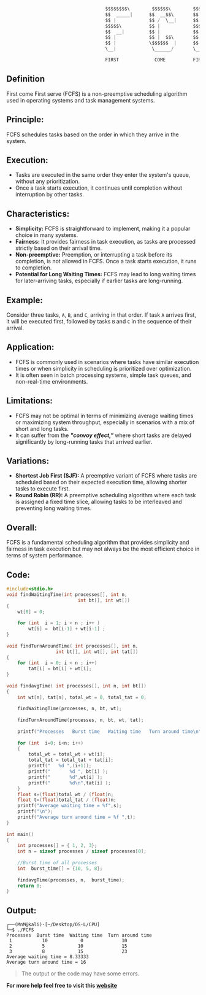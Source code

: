 ```jsx
                                    $$$$$$$$\        $$$$$$\        $$$$$$$$\        $$$$$$\  
                                    $$  _____|      $$  __$$\       $$  _____|      $$  __$$\ 
                                    $$ |            $$ /  \__|      $$ |            $$ /  \__|
                                    $$$$$\          $$ |            $$$$$\          \$$$$$$\  
                                    $$  __|         $$ |            $$  __|          \____$$\ 
                                    $$ |            $$ |  $$\       $$ |            $$\   $$ |
                                    $$ |            \$$$$$$  |      $$ |            \$$$$$$  |
                                    \__|             \______/       \__|             \______/

                                    FIRST             COME          FIRST              SERVE 
```

## Definition

First come First serve (FCFS) is a non-preemptive scheduling algorithm used in operating systems and task management systems.

## Principle:

FCFS schedules tasks based on the order in which they arrive in the system.

## Execution:

- Tasks are executed in the same order they enter the system's queue, without any prioritization.
- Once a task starts execution, it continues until completion without interruption by other tasks.

## Characteristics:

- **Simplicity:** FCFS is straightforward to implement, making it a popular choice in many systems.
- **Fairness:** It provides fairness in task execution, as tasks are processed strictly based on their arrival time.
- **Non-preemptive:** Preemption, or interrupting a task before its completion, is not allowed in FCFS. Once a task starts execution, it runs to completion.
- **Potential for Long Waiting Times:** FCFS may lead to long waiting times for later-arriving tasks, especially if earlier tasks are long-running.

## Example:

Consider three tasks, `A`, `B`, and `C`, arriving in that order. If task `A` arrives first, it will be executed first, followed by tasks `B` and `C` in the sequence of their arrival.

## Application:

- FCFS is commonly used in scenarios where tasks have similar execution times or when simplicity in scheduling is prioritized over optimization.
- It is often seen in batch processing systems, simple task queues, and non-real-time environments.

## Limitations:

- FCFS may not be optimal in terms of minimizing average waiting times or maximizing system throughput, especially in scenarios with a mix of short and long tasks.
- It can suffer from the **_"convoy effect,"_** where short tasks are delayed significantly by long-running tasks that arrived earlier.

## Variations:

- **Shortest Job First (SJF):** A preemptive variant of FCFS where tasks are scheduled based on their expected execution time, allowing shorter tasks to execute first.
- **Round Robin (RR):** A preemptive scheduling algorithm where each task is assigned a fixed time slice, allowing tasks to be interleaved and preventing long waiting times.

## Overall:

FCFS is a fundamental scheduling algorithm that provides simplicity and fairness in task execution but may not always be the most efficient choice in terms of system performance.

## Code:

```C
#include<stdio.h> 
void findWaitingTime(int processes[], int n,  
                          int bt[], int wt[]) 
{ 
    wt[0] = 0; 
   
    for (int  i = 1; i < n ; i++ ) 
        wt[i] =  bt[i-1] + wt[i-1] ; 
} 
   
void findTurnAroundTime( int processes[], int n,  
                  int bt[], int wt[], int tat[]) 
{ 
    for (int  i = 0; i < n ; i++) 
        tat[i] = bt[i] + wt[i]; 
} 
   
void findavgTime( int processes[], int n, int bt[]) 
{ 
    int wt[n], tat[n], total_wt = 0, total_tat = 0; 
   
    findWaitingTime(processes, n, bt, wt); 
   
    findTurnAroundTime(processes, n, bt, wt, tat); 
   
    printf("Processes   Burst time   Waiting time   Turn around time\n"); 
   
    for (int  i=0; i<n; i++) 
    { 
        total_wt = total_wt + wt[i]; 
        total_tat = total_tat + tat[i]; 
        printf("   %d ",(i+1));
        printf("       %d ", bt[i] );
        printf("       %d",wt[i] );
        printf("       %d\n",tat[i] ); 
    } 
    float s=(float)total_wt / (float)n;
    float t=(float)total_tat / (float)n;
    printf("Average waiting time = %f",s);
    printf("\n");
    printf("Average turn around time = %f ",t); 
} 
   
int main() 
{ 
    int processes[] = { 1, 2, 3}; 
    int n = sizeof processes / sizeof processes[0]; 
   
    //Burst time of all processes 
    int  burst_time[] = {10, 5, 8}; 
   
    findavgTime(processes, n,  burst_time); 
    return 0; 
} 
```

## Output:

```console
┌──(MnM@kali)-[~/Desktop/OS-L/CPU]
└─$ ./FCFS
Processes  Burst time  Waiting time  Turn around time
 1           10            0              10
 2           5            10              15
 3           8            15              23
Average waiting time = 8.33333
Average turn around time = 16
```

> The output or the code may have some errors.

**For more help feel free to visit this [website](https://www.geeksforgeeks.org/program-for-fcfs-cpu-scheduling-set-1/)**
